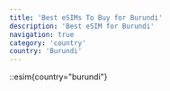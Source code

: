 ```yaml
---
title: 'Best eSIMs To Buy for Burundi'
description: 'Best eSIM for Burundi'
navigation: true
category: 'country'
country: 'Burundi'
---
```


::esim{country="burundi"}
